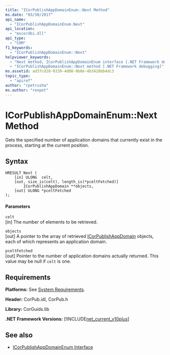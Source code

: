 ```yaml
---
title: "ICorPublishAppDomainEnum::Next Method"
ms.date: "03/30/2017"
api_name: 
  - "ICorPublishAppDomainEnum.Next"
api_location: 
  - "mscordbi.dll"
api_type: 
  - "COM"
f1_keywords: 
  - "ICorPublishAppDomainEnum::Next"
helpviewer_keywords: 
  - "Next method, ICorPublishAppDomainEnum interface [.NET Framework debugging]"
  - "ICorPublishAppDomainEnum::Next method [.NET Framework debugging]"
ms.assetid: ad37cd10-0339-4d08-9b0e-4b3428bb4dc3
topic_type: 
  - "apiref"
author: "rpetrusha"
ms.author: "ronpet"
---
```

# ICorPublishAppDomainEnum::Next Method
Gets the specified number of application domains that currently exist in the process, starting at the current position.  
  
## Syntax  
  
```  
HRESULT Next (  
    [in] ULONG  celt,  
    [out, size_is(celt), length_is(*pceltFetched)]   
        ICorPublishAppDomain **objects,  
    [out] ULONG *pceltFetched  
);  
```  
  
#### Parameters  
 `celt`  
 [in] The number of elements to be retrieved.  
  
 `objects`  
 [out] A pointer to the array of retrieved [ICorPublishAppDomain](../../../../docs/framework/unmanaged-api/debugging/icorpublishappdomain-interface.md) objects, each of which represents an application domain.  
  
 `pceltFetched`  
 [out] Pointer to the number of application domains actually returned. This value may be null if `celt` is one.  
  
## Requirements  
 **Platforms:** See [System Requirements](../../../../docs/framework/get-started/system-requirements.md).  
  
 **Header:** CorPub.idl, CorPub.h  
  
 **Library:** CorGuids.lib  
  
 **.NET Framework Versions:** [!INCLUDE[net_current_v10plus](../../../../includes/net-current-v10plus-md.md)]  
  
## See also
- [ICorPublishAppDomainEnum Interface](../../../../docs/framework/unmanaged-api/debugging/icorpublishappdomainenum-interface.md)
